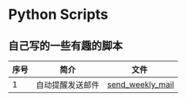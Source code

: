 # Python Scripts
## 自己写的一些有趣的脚本  
序号 | 简介 | 文件 
------ | ------ | ------
1| 自动提醒发送邮件 | [send_weekly_mail](https://github.com/small-panda/python_script/blob/master/send_weekly_mail.py)
